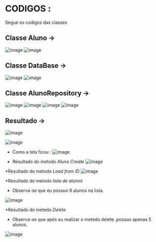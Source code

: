 
# CODIGOS : 
Segue os codigos  das classes 

## Classe Aluno ->

![image](https://github.com/user-attachments/assets/ccf7b2a0-660e-41eb-aaac-b531635471d3)
![image](https://github.com/user-attachments/assets/e0cab22f-6f53-47c1-ad2d-7991e5e5f2fd)



## Classe DataBase ->

![image](https://github.com/user-attachments/assets/7fc093d0-536e-4836-9ddc-77d0845fbd75)
![image](https://github.com/user-attachments/assets/36be97ea-910a-43f1-a37b-b08d9e28f788)


## Classe AlunoRepository ->

![image](https://github.com/user-attachments/assets/424f2b9f-0f5c-4ddb-ac59-4b8bdfbc3624)
![image](https://github.com/user-attachments/assets/e20e76e1-affc-493a-b4b6-3c6d79eeffa6)
![image](https://github.com/user-attachments/assets/0dd9f791-d859-4b68-9418-a6ebfce3c92d)
![image](https://github.com/user-attachments/assets/d50716a1-bd55-4fde-a3cc-d987720bdfc1)


## Resultado ->

![image](https://github.com/user-attachments/assets/4ba2af10-925e-4665-8847-d65569414bf3)

![image](https://github.com/user-attachments/assets/5c20d641-f5fa-488c-a201-01aef2cf4f13)

* Como a tela ficou : 
![image](https://github.com/user-attachments/assets/37ab50c4-9185-454d-a114-b84fc38089bd)


* Resultado do metodo *Aluno Create*
  ![image](https://github.com/user-attachments/assets/53fa8ba0-b1ca-4379-849c-568f3a60b141)

*Resultado do metodo *Load from ID* 
![image](https://github.com/user-attachments/assets/088bcd40-7566-4864-b00a-802076731e5e)

*Resultado do metodo *lista de alunos*
- Observa-se que eu possuo 6 alunos na lista.

![image](https://github.com/user-attachments/assets/dda729c6-23a6-4c78-b38d-5e5a15ecf6ea)

*Resultado do metedo *Delete*
- Observa-se que após eu realizar o metedo delete ,possuo apenas 5 alunos.

![image](https://github.com/user-attachments/assets/4b7e59f5-cb99-4887-9099-fc3e6a609ce1)




